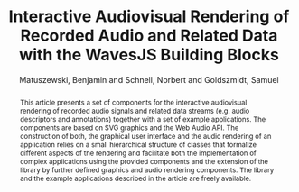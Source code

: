--- 
title: "Interactive Audiovisual Rendering of Recorded Audio and Related Data with the WavesJS Building Blocks" 
abstract: "This article presents a set of components for the interactive audiovisual rendering of recorded audio signals and related data streams (e.g. audio descriptors and annotations) together with a set of example applications. The components are based on SVG graphics and the Web Audio API. The construction of both, the graphical user interface and the audio rendering of an application relies on a small hierarchical structure of classes that formalize different aspects of the rendering and facilitate both the implementation of complex applications using the provided components and the extension of the library by further defined graphics and audio rendering components. The library and the example applications described in the article are freely available." 
address: "Atlanta, Georgia" 
author: "Matuszewski, Benjamin and Schnell, Norbert and Goldszmidt, Samuel"
webAuthor: "Benjamin Matuszewski, Norbert Schnell, Samuel Goldszmidt" 
booktitle: "Proceedings of the International Web Audio Conference" 
editor: "Freeman, Jason and Lerch, Alexander and Paradis, Matthew" 
month: "Proceedings of the International Web Audio Conference"
pages: "" 
publisher: "Georgia Tech" 
series: "WAC '16"
type: "Paper"  
year: "2016" 
id: "2016_83" 
tags: year2016
media: https://smartech.gatech.edu/bitstream/handle/1853/54599/interactive_videostream.html?sequence=8&isAllowed=y 
pdflink: /_data/papers/pdf/2016/2016_83.pdf
ISSN: 2663-5844
---